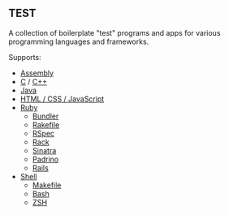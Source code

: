 TEST
----

A collection of boilerplate "test" programs and apps for various programming
languages and frameworks.

Supports:

* [Assembly](asm)
* [C](c) / [C++](cpp)
* [Java](java)
* [HTML / CSS / JavaScript](html)
* [Ruby](ruby)
  * [Bundler](ruby/bundler)
  * [Rakefile](ruby/Rakefile)
  * [RSpec](ruby/rspec)
  * [Rack](ruby/rack)
  * [Sinatra](ruby/sinatra)
  * [Padrino](ruby/padrino)
  * [Rails](ruby/rails)
* [Shell](shell)
  * [Makefile](shell/Makefile)
  * [Bash](shell/bash)
  * [ZSH](shell/zsh)
